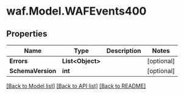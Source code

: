 # waf.Model.WAFEvents400

## Properties

Name | Type | Description | Notes
------------ | ------------- | ------------- | -------------
**Errors** | **List&lt;Object&gt;** |  | [optional] 
**SchemaVersion** | **int** |  | [optional] 

[[Back to Model list]](../README.md#documentation-for-models) [[Back to API list]](../README.md#documentation-for-api-endpoints) [[Back to README]](../README.md)

